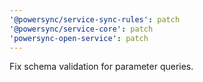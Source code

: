 ```yaml
---
'@powersync/service-sync-rules': patch
'@powersync/service-core': patch
'powersync-open-service': patch
---
```


Fix schema validation for parameter queries.
